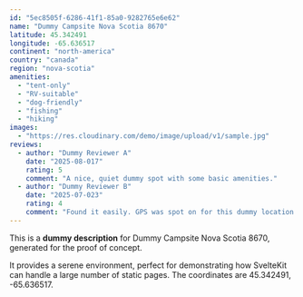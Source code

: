 ```yaml
---
id: "5ec8505f-6286-41f1-85a0-9282765e6e62"
name: "Dummy Campsite Nova Scotia 8670"
latitude: 45.342491
longitude: -65.636517
continent: "north-america"
country: "canada"
region: "nova-scotia"
amenities:
  - "tent-only"
  - "RV-suitable"
  - "dog-friendly"
  - "fishing"
  - "hiking"
images:
  - "https://res.cloudinary.com/demo/image/upload/v1/sample.jpg"
reviews:
  - author: "Dummy Reviewer A"
    date: "2025-08-017"
    rating: 5
    comment: "A nice, quiet dummy spot with some basic amenities."
  - author: "Dummy Reviewer B"
    date: "2025-07-023"
    rating: 4
    comment: "Found it easily. GPS was spot on for this dummy location."
---
```


This is a **dummy description** for Dummy Campsite Nova Scotia 8670, generated for the proof of concept.

It provides a serene environment, perfect for demonstrating how SvelteKit can handle a large number of static pages. The coordinates are 45.342491, -65.636517.

